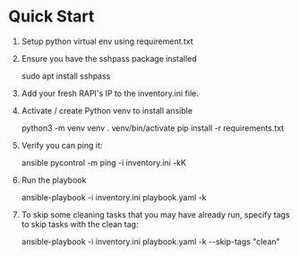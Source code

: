 Quick Start
===========

1) Setup python virtual env using requirement.txt

2) Ensure you have the sshpass package installed

    sudo apt install sshpass

3) Add your fresh RAPI's IP to the inventory.ini file.

4) Activate / create Python venv to install ansible

    python3 -m venv venv
    . venv/bin/activate
    pip install -r requirements.txt

5) Verify you can ping it:

    ansible pycontrol -m ping -i inventory.ini -kK

6) Run the playbook

    ansible-playbook -i inventory.ini playbook.yaml -k

7) To skip some cleaning tasks that you may have already run, specify tags to skip tasks with the clean tag:

    ansible-playbook -i inventory.ini playbook.yaml -k --skip-tags "clean"

